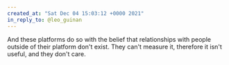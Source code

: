 ```yaml
---
created_at: "Sat Dec 04 15:03:12 +0000 2021"
in_reply_to: @leo_guinan
---
```


And these platforms do so with the belief that relationships with people outside of their platform don't exist. They can't measure it, therefore it isn't useful, and they don't care.
